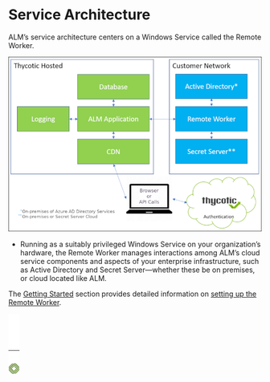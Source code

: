 ﻿[title]: # (Service Architecture)
[tags]: # (Account Lifecycle Manager,ALM,)
[priority]: # (1100)

# Service Architecture

ALM’s service architecture centers on a Windows Service called the Remote Worker.

![ALM Service Architecture](serv-arch.png)

* Running as a suitably privileged Windows Service on your organization’s hardware, the Remote Worker manages interactions among ALM’s cloud service components and aspects of your enterprise infrastructure, such as Active Directory and Secret Server—whether these be on premises, or cloud located like ALM.

The [Getting Started](../get-started/) section provides detailed information on [setting up the Remote Worker](../get-started/setup-remote-wrk/).

![Article End](../alm-bug.png)

  

  

